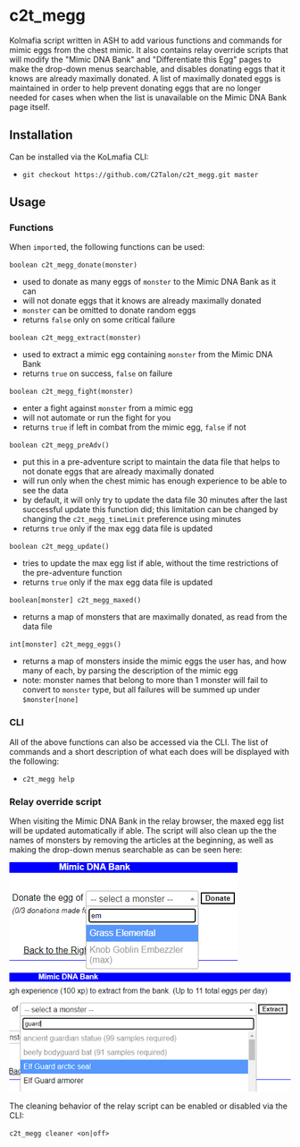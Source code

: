 # c2t_megg

Kolmafia script written in ASH to add various functions and commands for mimic eggs from the chest mimic. It also contains relay override scripts that will modify the "Mimic DNA Bank" and "Differentiate this Egg" pages to make the drop-down menus searchable, and disables donating eggs that it knows are already maximally donated. A list of maximally donated eggs is maintained in order to help prevent donating eggs that are no longer needed for cases when when the list is unavailable on the Mimic DNA Bank page itself.

## Installation

Can be installed via the KoLmafia CLI:
* `git checkout https://github.com/C2Talon/c2t_megg.git master`

## Usage

### Functions

When `import`ed, the following functions can be used:

`boolean c2t_megg_donate(monster)`
* used to donate as many eggs of `monster` to the Mimic DNA Bank as it can
* will not donate eggs that it knows are already maximally donated
* `monster` can be omitted to donate random eggs
* returns `false` only on some critical failure

`boolean c2t_megg_extract(monster)`
* used to extract a mimic egg containing `monster` from the Mimic DNA Bank
* returns `true` on success, `false` on failure

`boolean c2t_megg_fight(monster)`
* enter a fight against `monster` from a mimic egg
* will not automate or run the fight for you
* returns `true` if left in combat from the mimic egg, `false` if not

`boolean c2t_megg_preAdv()`
* put this in a pre-adventure script to maintain the data file that helps to not donate eggs that are already maximally donated
* will run only when the chest mimic has enough experience to be able to see the data
* by default, it will only try to update the data file 30 minutes after the last successful update this function did; this limitation can be changed by changing the `c2t_megg_timeLimit` preference using minutes
* returns `true` only if the max egg data file is updated

`boolean c2t_megg_update()`
* tries to update the max egg list if able, without the time restrictions of the pre-adventure function
* returns `true` only if the max egg data file is updated

`boolean[monster] c2t_megg_maxed()`
* returns a map of monsters that are maximally donated, as read from the data file

`int[monster] c2t_megg_eggs()`
* returns a map of monsters inside the mimic eggs the user has, and how many of each, by parsing the description of the mimic egg
* note: monster names that belong to more than 1 monster will fail to convert to `monster` type, but all failures will be summed up under `$monster[none]`

### CLI

All of the above functions can also be accessed via the CLI. The list of commands and a short description of what each does will be displayed with the following:
* `c2t_megg help`

### Relay override script

When visiting the Mimic DNA Bank in the relay browser, the maxed egg list will be updated automatically if able. The script will also clean up the the names of monsters by removing the articles at the beginning, as well as making the drop-down menus searchable as can be seen here:

![relay_cleaner_donate.png](https://github.com/C2Talon/c2t_megg/blob/master/relay_cleaner_donate.png "relay cleaner donate example")![relay_cleaner_extract.png](https://github.com/C2Talon/c2t_megg/blob/master/relay_cleaner_extract.png "relay cleaner extract example")

The cleaning behavior of the relay script can be enabled or disabled via the CLI:

`c2t_megg cleaner <on|off>`

